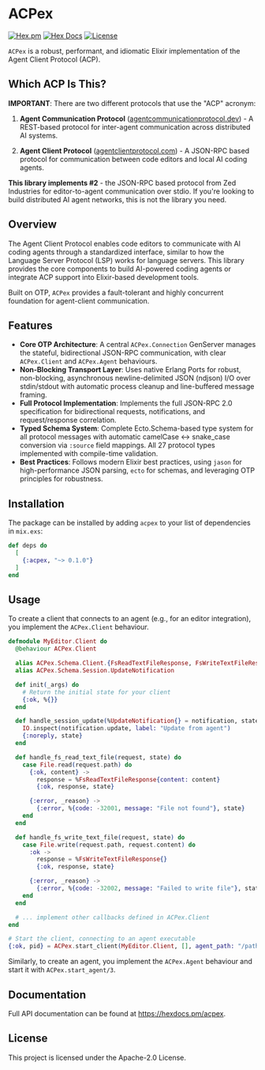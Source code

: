 # ACPex

[![Hex.pm](https://img.shields.io/hexpm/v/acpex.svg)](https://hex.pm/packages/acpex)
[![Hex Docs](https://img.shields.io/badge/hex-docs-lightgreen.svg)](https://hexdocs.pm/acpex/)
[![License](https://img.shields.io/hexpm/l/acpex.svg)](https://github.com/lostbean/acpex/blob/main/LICENSE)

`ACPex` is a robust, performant, and idiomatic Elixir implementation of the
Agent Client Protocol (ACP).

## Which ACP Is This?

**IMPORTANT**: There are two different protocols that use the "ACP" acronym:

1. **Agent Communication Protocol**
   ([agentcommunicationprotocol.dev](https://agentcommunicationprotocol.dev)) -
   A REST-based protocol for inter-agent communication across distributed AI
   systems.

2. **Agent Client Protocol**
   ([agentclientprotocol.com](https://agentclientprotocol.com)) - A JSON-RPC
   based protocol for communication between code editors and local AI coding
   agents.

**This library implements #2** - the JSON-RPC based protocol from Zed Industries
for editor-to-agent communication over stdio. If you're looking to build
distributed AI agent networks, this is not the library you need.

## Overview

The Agent Client Protocol enables code editors to communicate with AI coding
agents through a standardized interface, similar to how the Language Server
Protocol (LSP) works for language servers. This library provides the core
components to build AI-powered coding agents or integrate ACP support into
Elixir-based development tools.

Built on OTP, `ACPex` provides a fault-tolerant and highly concurrent foundation
for agent-client communication.

## Features

- **Core OTP Architecture**: A central `ACPex.Connection` GenServer manages the
  stateful, bidirectional JSON-RPC communication, with clear `ACPex.Client` and
  `ACPex.Agent` behaviours.
- **Non-Blocking Transport Layer**: Uses native Erlang Ports for robust,
  non-blocking, asynchronous newline-delimited JSON (ndjson) I/O over
  stdin/stdout with automatic process cleanup and line-buffered message framing.
- **Full Protocol Implementation**: Implements the full JSON-RPC 2.0
  specification for bidirectional requests, notifications, and request/response
  correlation.
- **Typed Schema System**: Complete Ecto.Schema-based type system for all
  protocol messages with automatic camelCase ↔ snake_case conversion via
  `:source` field mappings. All 27 protocol types implemented with compile-time
  validation.
- **Best Practices**: Follows modern Elixir best practices, using `jason` for
  high-performance JSON parsing, `ecto` for schemas, and leveraging OTP
  principles for robustness.

## Installation

The package can be installed by adding `acpex` to your list of dependencies in
`mix.exs`:

```elixir
def deps do
  [
    {:acpex, "~> 0.1.0"}
  ]
end
```

## Usage

To create a client that connects to an agent (e.g., for an editor integration),
you implement the `ACPex.Client` behaviour.

```elixir
defmodule MyEditor.Client do
  @behaviour ACPex.Client

  alias ACPex.Schema.Client.{FsReadTextFileResponse, FsWriteTextFileResponse}
  alias ACPex.Schema.Session.UpdateNotification

  def init(_args) do
    # Return the initial state for your client
    {:ok, %{}}
  end

  def handle_session_update(%UpdateNotification{} = notification, state) do
    IO.inspect(notification.update, label: "Update from agent")
    {:noreply, state}
  end

  def handle_fs_read_text_file(request, state) do
    case File.read(request.path) do
      {:ok, content} ->
        response = %FsReadTextFileResponse{content: content}
        {:ok, response, state}

      {:error, _reason} ->
        {:error, %{code: -32001, message: "File not found"}, state}
    end
  end

  def handle_fs_write_text_file(request, state) do
    case File.write(request.path, request.content) do
      :ok ->
        response = %FsWriteTextFileResponse{}
        {:ok, response, state}

      {:error, _reason} ->
        {:error, %{code: -32002, message: "Failed to write file"}, state}
    end
  end

  # ... implement other callbacks defined in ACPex.Client
end

# Start the client, connecting to an agent executable
{:ok, pid} = ACPex.start_client(MyEditor.Client, [], agent_path: "/path/to/my/agent")
```

Similarly, to create an agent, you implement the `ACPex.Agent` behaviour and
start it with `ACPex.start_agent/3`.

## Documentation

Full API documentation can be found at <https://hexdocs.pm/acpex>.

## License

This project is licensed under the Apache-2.0 License.
